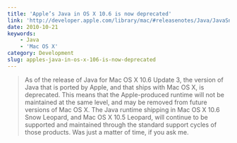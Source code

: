 ```yaml
---
title: 'Apple’s Java in OS X 10.6 is now deprecated'
link: 'http://developer.apple.com/library/mac/#releasenotes/Java/JavaSnowLeopardUpdate3LeopardUpdate8RN/NewandNoteworthy/NewandNoteworthy.html%23//apple_ref/doc/uid/TP40010380-CH4-DontLinkElementID_2'
date: 2010-10-21
keywords:
    - Java
    - 'Mac OS X'
category: Development
slug: apples-java-in-os-x-106-is-now-deprecated
---
```


> As of the release of Java for Mac OS X 10.6 Update 3, the version of Java that is ported by Apple, and that ships with Mac OS X, is deprecated. This means that the Apple-produced runtime will not be maintained at the same level, and may be removed from future versions of Mac OS X. The Java runtime shipping in Mac OS X 10.6 Snow Leopard, and Mac OS X 10.5 Leopard, will continue to be supported and maintained through the standard support cycles of those products.
Was just a matter of time, if you ask me.
